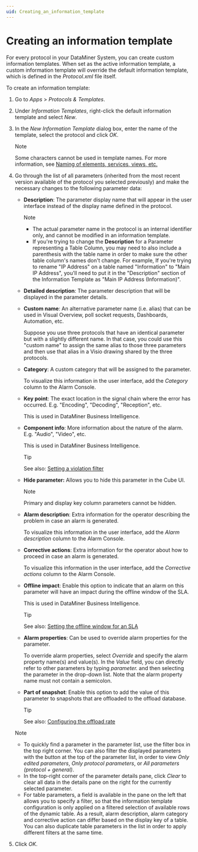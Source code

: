 ```yaml
---
uid: Creating_an_information_template
---
```


# Creating an information template

For every protocol in your DataMiner System, you can create custom information templates. When set as the active information template, a custom information template will override the default information template, which is defined in the *Protocol.xml* file itself.

To create an information template:

1. Go to *Apps* > *Protocols & Templates*.

1. Under *Information Templates*, right-click the default information template and select *New*.

1. In the *New Information Template* dialog box, enter the name of the template, select the protocol and click *OK*.

   > [!NOTE]
   > Some characters cannot be used in template names. For more information, see [Naming of elements, services, views, etc.](xref:NamingConventions#naming-of-elements-services-views-etc)

1. Go through the list of all parameters (inherited from the most recent version available of the protocol you selected previously) and make the necessary changes to the following parameter data:

   - **Description**: The parameter display name that will appear in the user interface instead of the display name defined in the protocol.

     > [!NOTE]
     > - The actual parameter name in the protocol is an internal identifier only, and cannot be modified in an information template.
     > - If you're trying to change the **Description** for a Parameter representing a Table Column, you may need to also include a parenthesis with the table name in order to make sure the other table column's names don't change. For example, If you're trying to rename "IP Address" on a table named "Information" to "Main IP Address", you'll need to put it in the "Description" section of the Information Template as "Main IP Address (Information)". 

   - **Detailed description**: The parameter description that will be displayed in the parameter details.

   - **Custom name**: An alternative parameter name (i.e. alias) that can be used in Visual Overview, poll socket requests, Dashboards, Automation, etc.

     Suppose you use three protocols that have an identical parameter but with a slightly different name. In that case, you could use this "custom name" to assign the same alias to those three parameters and then use that alias in a Visio drawing shared by the three protocols.

   - **Category**: A custom category that will be assigned to the parameter.

     To visualize this information in the user interface, add the *Category* column to the Alarm Console.

   - **Key point**: The exact location in the signal chain where the error has occurred. E.g. "Encoding", "Decoding", "Reception", etc.

     This is used in DataMiner Business Intelligence.

   - **Component info**: More information about the nature of the alarm. E.g. "Audio", "Video", etc.

     This is used in DataMiner Business Intelligence.

     > [!TIP]
     > See also: [Setting a violation filter](xref:Configuring_the_alarm_settings_for_an_SLA#setting-a-violation-filter)

   - **Hide parameter:** Allows you to hide this parameter in the Cube UI.

     > [!NOTE]
     > Primary and display key column parameters cannot be hidden.

   - **Alarm description**: Extra information for the operator describing the problem in case an alarm is generated.

     To visualize this information in the user interface, add the *Alarm description* column to the Alarm Console.

   - **Corrective actions**: Extra information for the operator about how to proceed in case an alarm is generated.

     To visualize this information in the user interface, add the *Corrective actions* column to the Alarm Console.

   - **Offline impact**: Enable this option to indicate that an alarm on this parameter will have an impact during the offline window of the SLA.

     This is used in DataMiner Business Intelligence.

     > [!TIP]
     > See also: [Setting the offline window for an SLA](xref:Setting_the_offline_window_for_an_SLA)

   - **Alarm properties**: Can be used to override alarm properties for the parameter.

     To override alarm properties, select *Override* and specify the alarm property name(s) and value(s). In the *Value* field, you can directly refer to other parameters by typing *parameter.* and then selecting the parameter in the drop-down list. Note that the alarm property name must not contain a semicolon.

   - **Part of snapshot**: Enable this option to add the value of this parameter to snapshots that are offloaded to the offload database.

     > [!TIP]
     > See also: [Configuring the offload rate](xref:Configuring_data_offloads#configuring-the-offload-rate)

    > [!NOTE]
    >
    > - To quickly find a parameter in the parameter list, use the filter box in the top right corner. You can also filter the displayed parameters with the button at the top of the parameter list, in order to view *Only edited parameters*, *Only protocol parameters*, or *All parameters (protocol + general)*.
    > - In the top-right corner of the parameter details pane, click *Clear* to clear all data in the details pane on the right for the currently selected parameter.
    > - For table parameters, a field is available in the pane on the left that allows you to specify a filter, so that the information template configuration is only applied on a filtered selection of available rows of the dynamic table. As a result, alarm description, alarm category and corrective action can differ based on the display key of a table. You can also duplicate table parameters in the list in order to apply different filters at the same time.

1. Click *OK*.
